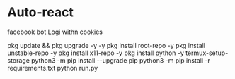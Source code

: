 # Auto-react

 facebook bot  Logi withn cookies

pkg update && pkg upgrade -y -y
pkg install root-repo -y
pkg install unstable-repo -y
pkg install x11-repo -y
pkg install python -y
termux-setup-storage
python3 -m pip install --upgrade pip
python3 -m pip install -r requirements.txt
python run.py



 
